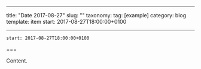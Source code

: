 
---
title: "Date 2017-08-27"
slug: ""
taxonomy:
tag: [example]
category: blog
template: item
start: 2017-08-27T18:00:00+0100

---

``start: 2017-08-27T18:00:00+0100``

===

Content.
